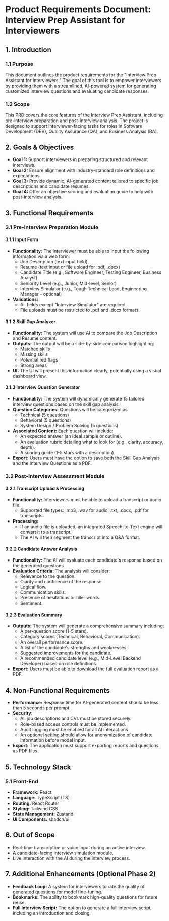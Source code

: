 # **Product Requirements Document: Interview Prep Assistant for Interviewers**

## **1\. Introduction**

### **1.1 Purpose**

This document outlines the product requirements for the "Interview Prep Assistant for Interviewers." The goal of this tool is to empower interviewers by providing them with a streamlined, AI-powered system for generating customized interview questions and evaluating candidate responses.

### **1.2 Scope**

This PRD covers the core features of the Interview Prep Assistant, including pre-interview preparation and post-interview analysis. The project is designed to support interviewer-facing tasks for roles in Software Development (DEV), Quality Assurance (QA), and Business Analysis (BA).

## **2\. Goals & Objectives**

* **Goal 1:** Support interviewers in preparing structured and relevant interviews.  
* **Goal 2:** Ensure alignment with industry-standard role definitions and expectations.  
* **Goal 3:** Provide dynamic, AI-generated content tailored to specific job descriptions and candidate resumes.  
* **Goal 4:** Offer an objective scoring and evaluation guide to help with post-interview analysis.

## **3\. Functional Requirements**

### **3.1 Pre-Interview Preparation Module**

#### **3.1.1 Input Form**

* **Functionality:** The interviewer must be able to input the following information via a web form:  
  * Job Description (text input field)  
  * Resume (text input or file upload for .pdf, .docx)  
  * Candidate Title (e.g., Software Engineer, Testing Engineer, Business Analyst)  
  * Seniority Level (e.g., Junior, Mid-level, Senior)  
  * Interview Simulator (e.g., Tough Technical Lead, Engineering Manager \- optional)  
* **Validations:**  
  * All fields except "Interview Simulator" are required.  
  * File uploads must be restricted to .pdf and .docx formats.

#### **3.1.2 Skill Gap Analyzer**

* **Functionality:** The system will use AI to compare the Job Description and Resume content.  
* **Outputs:** The output will be a side-by-side comparison highlighting:  
  * Matched skills  
  * Missing skills  
  * Potential red flags  
  * Strong areas  
* **UI:** The UI will present this information clearly, potentially using a visual dashboard view.

#### **3.1.3 Interview Question Generator**

* **Functionality:** The system will dynamically generate 15 tailored interview questions based on the skill gap analysis.  
* **Question Categories:** Questions will be categorized as:  
  * Technical (5 questions)  
  * Behavioral (5 questions)  
  * System Design / Problem Solving (5 questions)  
* **Associated Content:** Each question will include:  
  * An expected answer (an ideal sample or outline).  
  * An evaluation rubric detailing what to look for (e.g., clarity, accuracy, depth).  
  * A scoring guide (1-5 stars with a description).  
* **Export:** Users must have the option to save both the Skill Gap Analysis and the Interview Questions as a PDF.

### **3.2 Post-Interview Assessment Module**

#### **3.2.1 Transcript Upload & Processing**

* **Functionality:** Interviewers must be able to upload a transcript or audio file.  
  * Supported file types: .mp3, .wav for audio; .txt, .docx, .pdf for transcripts.  
* **Processing:**  
  * If an audio file is uploaded, an integrated Speech-to-Text engine will convert it to a transcript.  
  * The AI will then segment the transcript into a Q\&A format.

#### **3.2.2 Candidate Answer Analysis**

* **Functionality:** The AI will evaluate each candidate's response based on the generated questions.  
* **Evaluation Criteria:** The analysis will consider:  
  * Relevance to the question.  
  * Clarity and confidence of the response.  
  * Logical flow.  
  * Communication skills.  
  * Presence of hesitations or filler words.  
  * Sentiment.

#### **3.2.3 Evaluation Summary**

* **Outputs:** The system will generate a comprehensive summary including:  
  * A per-question score (1-5 stars).  
  * Category scores (Technical, Behavioral, Communication).  
  * An overall performance score.  
  * A list of the candidate's strengths and weaknesses.  
  * Suggested improvements for the candidate.  
  * A recommended candidate level (e.g., Mid-Level Backend Developer) based on role definitions.  
* **Export:** Users must be able to download the full evaluation report as a PDF.

## **4\. Non-Functional Requirements**

* **Performance:** Response time for AI-generated content should be less than 5 seconds per prompt.  
* **Security:**  
  * All job descriptions and CVs must be stored securely.  
  * Role-based access controls must be implemented.  
  * Audit logging must be enabled for all AI interactions.  
  * An optional setting should allow for anonymization of candidate information before model input.  
* **Export:** The application must support exporting reports and questions as PDF files.

## **5\. Technology Stack**

### **5.1 Front-End**

* **Framework:** React  
* **Language:** TypeScript (TS)  
* **Routing:** React Router  
* **Styling:** Tailwind CSS  
* **State Management:** Zustand  
* **UI Components:** shadcn/ui

## **6\. Out of Scope**

* Real-time transcription or voice input during an active interview.  
* A candidate-facing interview simulation module.  
* Live interaction with the AI during the interview process.

## **7\. Additional Enhancements (Optional Phase 2\)**

* **Feedback Loop:** A system for interviewers to rate the quality of generated questions for model fine-tuning.  
* **Bookmarks:** The ability to bookmark high-quality questions for future reuse.  
* **Full Interview Script:** The option to generate a full interview script, including an introduction and closing.
